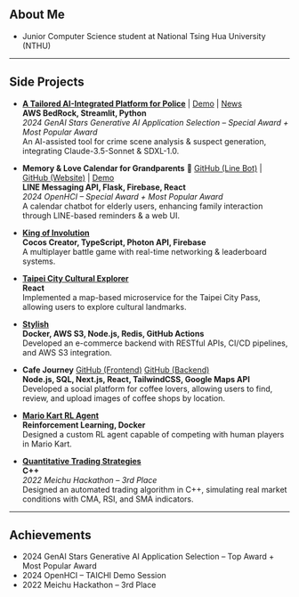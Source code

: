 ## About Me
- Junior Computer Science student at National Tsing Hua University (NTHU)  
---

## Side Projects

- [**A Tailored AI-Integrated Platform for Police**](https://github.com/lynu1818/genai) | [Demo](https://genaistars.org.tw/award/hackathon/13) | [News](https://unews.nccu.edu.tw/unews/thu%ef%bc%8dpolice%ef%bc%8dai/)
  <br> **AWS BedRock, Streamlit, Python**
  <br> *2024 GenAI Stars Generative AI Application Selection – Special Award + Most Popular Award*
  <br> An AI-assisted tool for crime scene analysis & suspect generation, integrating Claude-3.5-Sonnet & SDXL-1.0.

- **Memory & Love Calendar for Grandparents**  🔗 [GitHub (Line Bot)](https://github.com/lynu1818/openhci_linebot) | [GitHub (Website)](https://github.com/lynu1818/openhci_website) | [Demo](https://www.youtube.com/shorts/0jSNehWpa8o)
  <br> **LINE Messaging API, Flask, Firebase, React**
  <br> *2024 OpenHCI – Special Award + Most Popular Award*
  <br> A calendar chatbot for elderly users, enhancing family interaction through LINE-based reminders & a web UI.

- [**King of Involution**](https://github.com/fffelix-huang/SS-Final)
  <br> **Cocos Creator, TypeScript, Photon API, Firebase**
  <br> A multiplayer battle game with real-time networking & leaderboard systems.
  
- [**Taipei City Cultural Explorer**](https://github.com/lynu1818/townpass-history)
  <br> **React**
  <br> Implemented a map-based microservice for the Taipei City Pass, allowing users to explore cultural landmarks.

- [**Stylish**](https://github.com/lynu1818/Stylish)
  <br> **Docker, AWS S3, Node.js, Redis, GitHub Actions**
  <br> Developed an e-commerce backend with RESTful APIs, CI/CD pipelines, and AWS S3 integration.

- **Cafe Journey** [GitHub (Frontend)](https://github.com/lynu1818/cafe_journey_frontend) [GitHub (Backend)](https://github.com/lynu1818/cafe_journey_backend)
  <br> **Node.js, SQL, Next.js, React, TailwindCSS, Google Maps API**
  <br> Developed a social platform for coffee lovers, allowing users to find, review, and upload images of coffee shops by location.
  
- [**Mario Kart RL Agent**](https://github.com/LJH-coding/ML2024-FinalProject)
  <br> **Reinforcement Learning, Docker**
  <br> Designed a custom RL agent capable of competing with human players in Mario Kart.
  
- [**Quantitative Trading Strategies**](https://github.com/pen9rum/hackathon-2022-cuteanimals)
  <br> **C++**
  <br> *2022 Meichu Hackathon – 3rd Place*  
  Designed an automated trading algorithm in C++, simulating real market conditions with CMA, RSI, and SMA indicators. 

---
## Achievements

- 2024 GenAI Stars Generative AI Application Selection – Top Award + Most Popular Award
- 2024 OpenHCI – TAICHI Demo Session
- 2022 Meichu Hackathon – 3rd Place
